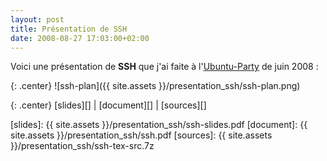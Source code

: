 ```yaml
---
layout: post
title: Présentation de SSH
date: 2008-08-27 17:03:00+02:00
---
```


Voici une présentation de **SSH** que j'ai faite à l'[Ubuntu-Party][] de juin
2008 :

[ubuntu-party]: http://www.ubuntu-party.org/

{: .center}
![ssh-plan]({{ site.assets }}/presentation_ssh/ssh-plan.png)

{: .center}
[slides][] \| [document][] \| [sources][]

[slides]:   {{ site.assets }}/presentation_ssh/ssh-slides.pdf
[document]: {{ site.assets }}/presentation_ssh/ssh.pdf
[sources]:  {{ site.assets }}/presentation_ssh/ssh-tex-src.7z
